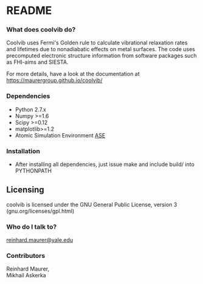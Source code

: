 # README #

### What does coolvib do? ###

Coolvib uses Fermi's Golden rule to calculate vibrational relaxation rates 
and lifetimes due to nonadiabatic effects on metal surfaces. The code uses 
precomputed electronic structure information from software packages such as 
FHI-aims and SIESTA.

For more details, have a look at the documentation at https://maurergroup.github.io/coolvib/

### Dependencies ###

* Python 2.7.x
* Numpy >=1.6
* Scipy >=0.12
* matplotlib>=1.2
* Atomic Simulation Environment [ ASE ](https://wiki.fysik.dtu.dk/ase/)

### Installation ###

* After installing all dependencies, just issue make 
and include build/ into PYTHONPATH

## Licensing ##

coolvib is licensed under the GNU General Public License, version 3 (gnu.org/licenses/gpl.html)

### Who do I talk to? ###

reinhard.maurer@yale.edu

### Contributors ###
Reinhard Maurer,  
Mikhail Askerka
